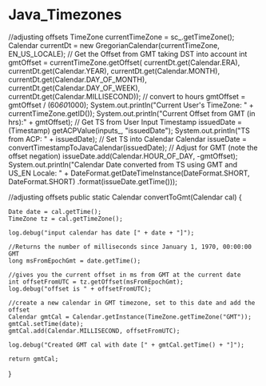 # Java_Timezones


//adjusting offsets
TimeZone currentTimeZone = sc_.getTimeZone();
Calendar currentDt = new GregorianCalendar(currentTimeZone, EN_US_LOCALE);
// Get the Offset from GMT taking DST into account
int gmtOffset = currentTimeZone.getOffset(
    currentDt.get(Calendar.ERA), 
    currentDt.get(Calendar.YEAR), 
    currentDt.get(Calendar.MONTH), 
    currentDt.get(Calendar.DAY_OF_MONTH), 
    currentDt.get(Calendar.DAY_OF_WEEK), 
    currentDt.get(Calendar.MILLISECOND));
// convert to hours
gmtOffset = gmtOffset / (60*60*1000);
System.out.println("Current User's TimeZone: " + currentTimeZone.getID());
System.out.println("Current Offset from GMT (in hrs):" + gmtOffset);
// Get TS from User Input
Timestamp issuedDate = (Timestamp) getACPValue(inputs_, "issuedDate");
System.out.println("TS from ACP: " + issuedDate);
// Set TS into Calendar
Calendar issueDate = convertTimestampToJavaCalendar(issuedDate);
// Adjust for GMT (note the offset negation)
issueDate.add(Calendar.HOUR_OF_DAY, -gmtOffset);
System.out.println("Calendar Date converted from TS using GMT and US_EN Locale: "
    + DateFormat.getDateTimeInstance(DateFormat.SHORT, DateFormat.SHORT)
    .format(issueDate.getTime()));

//adjusting offsets
public static Calendar convertToGmt(Calendar cal) {

    Date date = cal.getTime();
    TimeZone tz = cal.getTimeZone();

    log.debug("input calendar has date [" + date + "]");

    //Returns the number of milliseconds since January 1, 1970, 00:00:00 GMT 
    long msFromEpochGmt = date.getTime();

    //gives you the current offset in ms from GMT at the current date
    int offsetFromUTC = tz.getOffset(msFromEpochGmt);
    log.debug("offset is " + offsetFromUTC);

    //create a new calendar in GMT timezone, set to this date and add the offset
    Calendar gmtCal = Calendar.getInstance(TimeZone.getTimeZone("GMT"));
    gmtCal.setTime(date);
    gmtCal.add(Calendar.MILLISECOND, offsetFromUTC);

    log.debug("Created GMT cal with date [" + gmtCal.getTime() + "]");

    return gmtCal;
}
